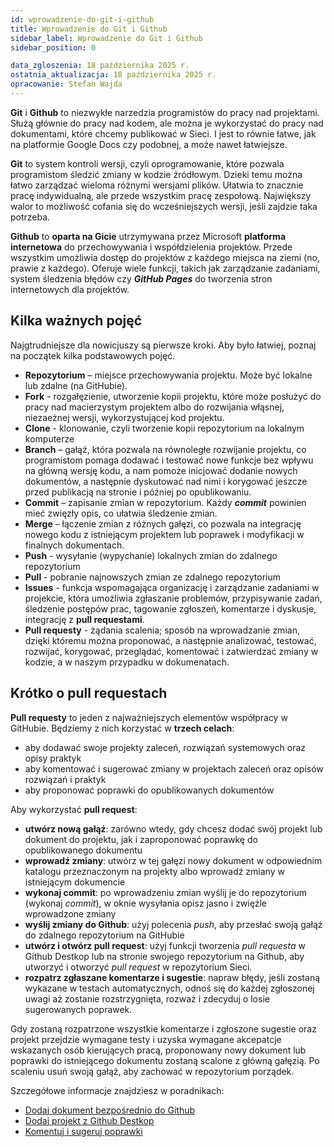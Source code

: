 ```yaml
---
id: wprowadzenie-do-git-i-github
title: Wprowadzenie do Git i Github  
sidebar_label: Wprowadzenie do Git i Github 
sidebar_position: 0 

data_zgloszenia: 18 października 2025 r.
ostatnia_aktualizacja: 18 października 2025 r.
opracowanie: Stefan Wajda
---
```


**Git** i **Github** to niezwykłe narzedzia programistów do pracy nad projektami. Służą głównie do pracy nad kodem, ale można je wykorzystać do pracy nad dokumentami, które chcemy publikować w Sieci. I jest to równie łatwe, jak na platformie Google Docs czy podobnej, a może nawet łatwiejsze.

**Git** to system kontroli wersji, czyli oprogramowanie, które pozwala programistom śledzić zmiany w kodzie źródłowym. 
Dzieki temu można łatwo zarządzać wieloma różnymi wersjami plików. Ułatwia to znacznie pracę indywidualną, ale przede wszystkim pracę zespołową. Największy walor to możliwość cofania się do wcześniejszych wersji, jeśli zajdzie taka potrzeba.

**Github** to **oparta na Gicie** utrzymywana przez Microsoft **platforma internetowa** do przechowywania i współdzielenia projektów. Przede wszystkim umożliwia dostęp do projektów z każdego miejsca na ziemi (no, prawie z każdego). Oferuje wiele funkcji, takich jak zarządzanie zadaniami, system śledzenia błędów czy **<em lang="en">GitHub Pages</em>** do tworzenia stron internetowych dla projektów.

## Kilka ważnych pojęć

Najgtrudniejsze dla nowicjuszy są pierwsze kroki. Aby było łatwiej, poznaj na początek kilka podstawowych pojęć.

- **Repozytorium** – miejsce przechowywania projektu. Może być lokalne lub zdalne (na GitHubie).
- **Fork** - rozgałęzienie, utworzenie kopii projektu, które może posłużyć do pracy nad macierzystym projektem albo do rozwijania włąsnej, niezaeżnej wersji, wykorzystującej kod projektu. 
- **Clone** - klonowanie, czyli tworzenie kopii repozytorium na lokalnym komputerze
- **Branch** – gałąź, która pozwala na równoległe rozwijanie projektu, co programistom pomaga dodawać i testować nowe funkcje bez wpływu na główną wersję kodu, a nam pomoże inicjować dodanie nowych dokumentów, a następnie dyskutować nad nimi i korygować jeszcze przed publikacją na stronie i później po opublikowaniu.  
- **Commit** – zapisanie zmian w repozytorium. Każdy **<em lang="en">commit</em>** powinien mieć zwięzły opis, co ułatwia śledzenie zmian.
- **Merge** – łączenie zmian z różnych gałęzi, co pozwala na integrację nowego kodu z istniejącym projektem lub poprawek i modyfikacji w finalnych dokumentach.
- **Push** - wysyłanie (wypychanie) lokalnych zmian do zdalnego repozytorium
- **Pull** - pobranie najnowszych zmian ze zdalnego repozytorium
- **Issues** - funkcja wspomagająca organizację i zarządzanie zadaniami w projekcie, która umożliwia zgłaszanie problemów, przypisywanie zadań, śledzenie postępów prac, tagowanie zgłoszeń, komentarze i dyskusje, integrację z **pull requestami**.
- **Pull requesty** - żądania scalenia; sposób na wprowadzanie zmian, dzięki któremu można proponować, a następnie analizować, testować, rozwijać, korygować, przeglądać, komentować i zatwierdzać zmiany w kodzie, a w naszym przypadku w dokumenatach.   

## Krótko o pull requestach

**Pull requesty** to jeden z najważniejszych elementów współpracy w GitHubie. Będziemy z nich korzystać w **trzech celach**:
- aby dodawać swoje projekty zaleceń, rozwiązań systemowych oraz opisy praktyk
- aby komentować i sugerować zmiany w projektach zaleceń oraz opisów rozwiązań i praktyk  
- aby proponować poprawki do opublikowanych dokumentów  

Aby wykorzystać **pull request**:
- **utwórz nową gałąź**: zarówno wtedy, gdy chcesz dodać swój projekt lub dokument do projektu, jak i zaproponować poprawkę do opublikowanego dokumentu
- **wprowadź zmiany**: utwórz w tej gałęzi nowy dokument w odpowiednim katalogu przeznaczonym na projekty albo wprowadź zmiany w istniejącym dokumencie
- **wykonaj commit**: po wprowadzeniu zmian wyślij je do repozytorium (wykonaj *commit*), w oknie wysyłania opisz jasno i zwięźle wprowadzone zmiany
- **wyślij zmiany do Github**: użyj polecenia *push*, aby przesłać swoją gałąź do zdalnego repozytorium na GitHubie
- **utwórz i otwórz pull request**: użyj funkcji tworzenia *pull requesta* w Github Destkop lub na stronie swojego repozytorium na Github, aby utworzyć i otworzyć *pull request* w repozytorium Sieci.
- **rozpatrz zgłaszane komentarze i sugestie**: napraw błędy, jeśli zostaną wykazane w testach automatycznych, odnoś się do każdej zgłoszonej uwagi aż zostanie rozstrzygnięta, rozważ i zdecyduj o losie sugerowanych poprawek.     

Gdy zostaną rozpatrzone wszystkie komentarze i zgłoszone sugestie oraz projekt przejdzie wymagane testy i uzyska wymagane akcepatcje wskazanych osób kierujących pracą, proponowany nowy dokument lub poprawki do istniejącego dokumentu zostaną scalone z główną gałęzią. Po scaleniu usuń swoją gałąź, aby zachować w repozytorium porządek.   

Szczegółowe informacje znajdziesz w poradnikach:

- [Dodaj dokument bezpośrednio do Github](./dodaj-dokument-z-kopii-repo) 
- [Dodaj projekt z Github Destkop](./dodaj-dokument-z-github-destkop)
- [Komentuj i sugeruj poprawki](./komentuj-i-sugeruj-poprawki)